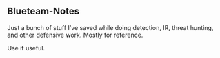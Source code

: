 ## Blueteam-Notes


Just a bunch of stuff I’ve saved while doing detection, IR, threat hunting, and other defensive work. Mostly for reference.



Use if useful.
